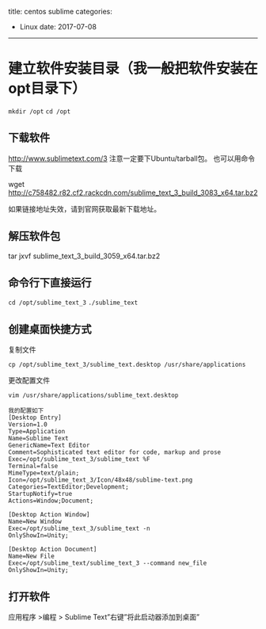 title: centos sublime
categories: 
- Linux
date: 2017-07-08
---
# 建立软件安装目录（我一般把软件安装在opt目录下）

`mkdir /opt`
`cd /opt`

## 下载软件

http://www.sublimetext.com/3
注意一定要下Ubuntu/tarball包。
也可以用命令下载

wget http://c758482.r82.cf2.rackcdn.com/sublime_text_3_build_3083_x64.tar.bz2

如果链接地址失效，请到官网获取最新下载地址。
## 解压软件包

tar jxvf sublime_text_3_build_3059_x64.tar.bz2

## 命令行下直接运行

`cd /opt/sublime_text_3`
`./sublime_text`

## 创建桌面快捷方式

复制文件

`cp /opt/sublime_text_3/sublime_text.desktop /usr/share/applications`

更改配置文件

 
`vim /usr/share/applications/sublime_text.desktop`

```
我的配置如下
[Desktop Entry]
Version=1.0
Type=Application
Name=Sublime Text
GenericName=Text Editor
Comment=Sophisticated text editor for code, markup and prose
Exec=/opt/sublime_text_3/sublime_text %F
Terminal=false
MimeType=text/plain;
Icon=/opt/sublime_text_3/Icon/48x48/sublime-text.png
Categories=TextEditor;Development;
StartupNotify=true
Actions=Window;Document;

[Desktop Action Window]
Name=New Window
Exec=/opt/sublime_text_3/sublime_text -n
OnlyShowIn=Unity;

[Desktop Action Document]
Name=New File
Exec=/opt/sublime_text/sublime_text_3 --command new_file
OnlyShowIn=Unity;
```

## 打开软件

应用程序 >编程 > Sublime Text”右键”将此启动器添加到桌面”